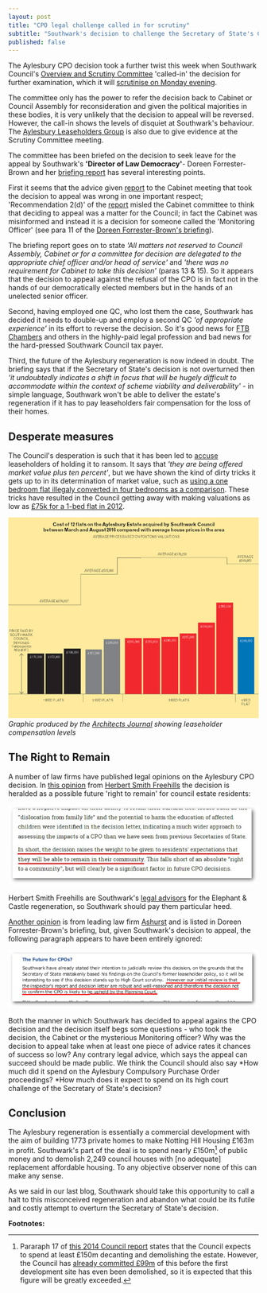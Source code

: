 ```yaml
---
layout: post
title: "CPO legal challenge called in for scrutiny"
subtitle: "Southwark's decision to challenge the Secretary of State's CPO decision has been called in by its Overview & Scrutiny Committee"
published: false
---
```

The Aylesbury CPO decision took a further twist this week when Southwark Council's [Overview and Scrutiny Committee](http://moderngov.southwark.gov.uk/mgCommitteeDetails.aspx?ID=308) 'called-in' the decision for further examination, which it will [scrutinise on Monday evening](http://moderngov.southwark.gov.uk/ieListDocuments.aspx?CId=308&MId=5456&Ver=4).

The committee only has the power to refer the decision back to Cabinet or Council Assembly for reconsideration and given the political majorities in these bodies, it is very unlikely that the decision to appeal will be reversed. However, the call-in shows the levels of disquiet at Southwark's behaviour. The [Aylesbury Leaseholders Group](http://halag.wordpress.com) is also due to give evidence at the Scrutiny Committee meeting.

The committee has been briefed on the decision to seek leave for the appeal by Southwark's __'Director of Law Democracy'__- Doreen Forrester-Brown and her [briefing report](http://moderngov.southwark.gov.uk/documents/s64406/Briefing%20Paper%20OSC%20101016%202.pdf) has several interesting points. 

First it seems that the advice given [report](http://moderngov.southwark.gov.uk/documents/s64034/Report%20Aylesbury%20Delivery%20supplemental%20report.pdf) to the Cabinet meeting that took the decision to appeal was wrong in one important respect; 'Recommendation 2(d)' of the [report](http://moderngov.southwark.gov.uk/documents/s64034/Report%20Aylesbury%20Delivery%20supplemental%20report.pdf) misled the Cabinet committee to think that deciding to appeal was a matter for the Council; in fact the Cabinet was misinformed and instead it is a decision for someone called the 'Monitoring Officer' (see para 11 of the [Doreen Forrester-Brown's briefing](http://moderngov.southwark.gov.uk/documents/s64406/Briefing%20Paper%20OSC%20101016%202.pdf)).

The briefing report goes on to state _'All matters not reserved to Council Assembly, Cabinet or for a committee for decision are delegated to the appropriate chief officer and/or head of service'_ and _'there was no requirement for Cabinet to take this decision'_ (paras 13 & 15). So it appears that the decision to appeal against the refusal of the CPO is in fact not in the hands of our democratically elected members but in the hands of an unelected senior officer.

Second, having employed one QC, who lost them the case, Southwark has decided it needs to double-up and employ a second QC _'of appropriate experience'_ in its effort to reverse the decision. So it's good news for [FTB Chambers](https://www.ftbchambers.co.uk/barristers/melissa-murphy) and others in the highly-paid legal profession and bad news for the hard-pressed Southwark Council tax payer.

Third, the future of the Aylesbury regeneration is now indeed in doubt. The briefing says that if the Secretary of State's decision is not overturned then _'it undoubtedly indicates a shift in focus that will be hugely difficult to accommodate within the context of scheme viability and deliverability'_ - in simple language, Southwark won't be able to deliver the estate's regeneration if it has to pay leaseholders fair compensation for the loss of their homes.

## Desperate measures
The Council's desperation is such that it has been led to [accuse](http://www.southwarknews.co.uk/news/aylesbury-plan-face-scrutiny/) leaseholders of holding it to ransom. It says that _'they are being offered market value plus ten percent'_, but we have shown the kind of dirty tricks it gets up to in its determination of market value, such as [using a one bedroom flat illegaly converted in four bedrooms as a comparison](http://35percent.org/2014-05-16-southwark-gives-green-light-to-slum-landlords/). These tricks have resulted in the Council getting away with making valuations as low as [£75k for a 1-bed flat in 2012](https://www.theguardian.com/cities/2016/sep/20/aylesbury-estate-ruling-future-regeneration-sajid-javid). 

![Architects Journal graphic](/img/aylesburyestategraphic.png)
*Graphic produced by the [Architects Journal](https://www.architectsjournal.co.uk/news/aylesbury-estate-cpo-ruling-what-went-wrong/10012171.article) showing leaseholder compensation levels*

## The Right to Remain
A number of law firms have published legal opinions on the Aylesbury CPO decision.  In [this opinion](http://www.lexology.com/library/detail.aspx?g=7d876b71-cdee-48a9-ad05-240a210b0d82) from  [Herbert Smith Freehills](https://www.herbertsmithfreehills.com/) the decision is heralded as a possible future 'right to remain' for council estate residents:

![](/img/lexologyquote.jpg)

Herbert Smith Freehills are Southwark's [legal advisors](https://web.archive.org/web/20160316171355/http://www.herbertsmithfreehills.com/news/news20100810-hs-advises-the-london-borough-of-southwark-on-elephant-and-castle-regeneration) for the Elephant & Castle regeneration, so Southwark should pay them  particular heed.

[Another opinion](http://mypreferences.ashurst.com/reaction/PDF/CPOmailing.pdf) is from leading law firm [Ashurst](https://www.ashurst.com) and is listed in Doreen Forrester-Brown's briefing, but, given Southwark's decision to appeal, the following paragraph appears to have been entirely ignored:  

![](/img/CPOmailing.png)

Both the manner in which Southwark has decided to appeal agains the CPO decision and the decision itself begs some questions - who took the decision, the Cabinet or the mysterious Monitoring officer?  Why was the decision to appeal take when at least one piece of advice rates it chances of success so low?  Any contrary legal advice, which says the appeal can succeed should be made public.  We think the Council should also say 
*How much did it spend on the Aylesbury Compulsory Purchase Order proceedings?
*How much does it expect to spend on its high court challenge of the Secretary of State's decision?

## Conclusion
The Aylesbury regeneration is essentially a commercial development with the aim of building 1773 private homes to make Notting Hill Housing £163m in profit. Southwark's part of the deal is to spend nearly £150m[^1] of public money and to demolish 2,249 council houses with [no adequate] replacement affordable housing. To any objective observer none of this can make any sense.

As we said in our last blog, Southwark should take this opportunity to call a halt to this misconceived regeneration and abandon what could be its futile and costly attempt to overturn the Secretary of State's decision. 


__Footnotes:__

[^1]: Pararaph 17 of [this 2014 Council report](http://moderngov.southwark.gov.uk/documents/s52089/Report) states that the Council expects to spend at least £150m decanting and demolishing the estate. However, the Council has [already committed £99m](http://35percent.org/2016-09-26-council-appeals-aylesbury-cpo-decision/#the-business-case-for-a-moratorium) of this before the first development site has even been demolished, so it is expected that this figure will be greatly exceeded. 



